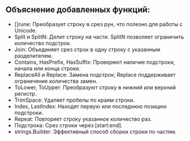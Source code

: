 ## Объяснение добавленных функций:

- []rune: Преобразует строку в срез рун, что полезно для работы с Unicode.
- Split и SplitN: Делит строку на части. SplitN позволяет ограничить количество подстрок.
- Join: Объединяет срез строк в одну строку с указанным разделителем.
- Contains, HasPrefix, HasSuffix: Проверяют наличие подстроки, начала или конца строки.
- ReplaceAll и Replace: Замена подстрок; Replace поддерживает ограничение количества замен.
- ToLower, ToUpper: Преобразуют строку в нижний или верхний регистр.
- TrimSpace: Удаляет пробелы по краям строки.
- Index, LastIndex: Находят первую или последнюю позицию подстроки.
- Repeat: Повторяет строку указанное количество раз.
- Подстрока: Срез строки через [start:end].
- strings.Builder: Эффективный способ сборки строки по частям.